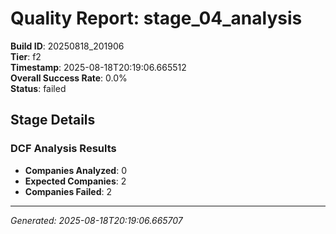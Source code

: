 # Quality Report: stage_04_analysis

**Build ID**: 20250818_201906  
**Tier**: f2  
**Timestamp**: 2025-08-18T20:19:06.665512  
**Overall Success Rate**: 0.0%  
**Status**: failed

## Stage Details

### DCF Analysis Results

- **Companies Analyzed**: 0
- **Expected Companies**: 2
- **Companies Failed**: 2

---
*Generated: 2025-08-18T20:19:06.665707*
